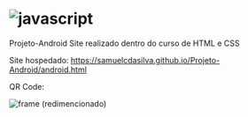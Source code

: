 # ![javascript](https://user-images.githubusercontent.com/91702874/148262624-f8f89c89-92cf-4432-913d-0e2d00665bee.png)
Projeto-Android
Site realizado dentro do curso de HTML e CSS

Site hospedado: https://samuelcdasilva.github.io/Projeto-Android/android.html

QR Code:

![frame (redimencionado)](https://user-images.githubusercontent.com/91702874/148260729-761fc72b-6d1e-45f5-b5e0-72b2da5ef5e4.png)
